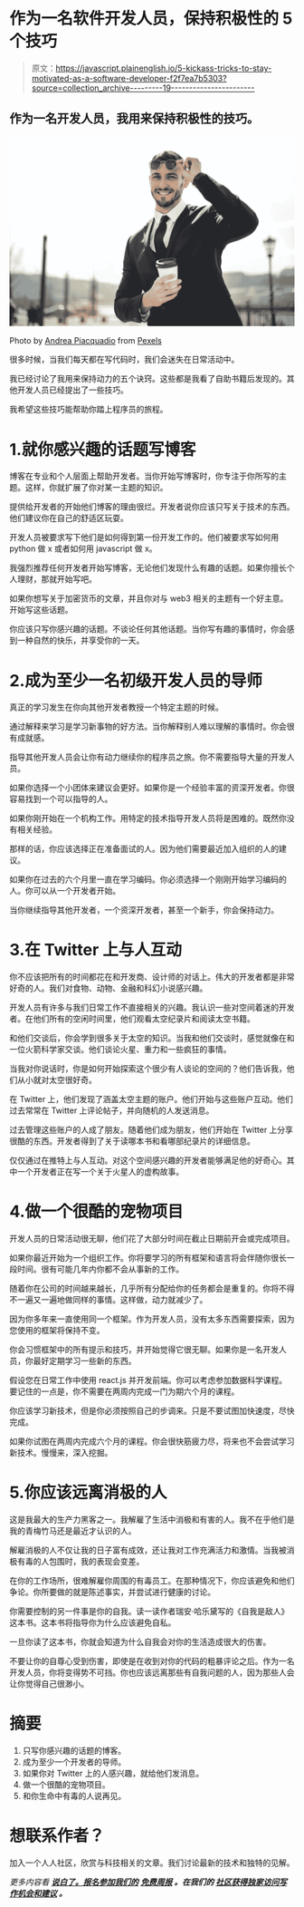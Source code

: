 # 作为一名软件开发人员，保持积极性的 5 个技巧

> 原文：<https://javascript.plainenglish.io/5-kickass-tricks-to-stay-motivated-as-a-software-developer-f2f7ea7b5303?source=collection_archive---------19----------------------->

## 作为一名开发人员，我用来保持积极性的技巧。

![](img/ba53ad12d4e4002c99b914334d7bd6e5.png)

Photo by [Andrea Piacquadio](https://www.pexels.com/@olly?utm_content=attributionCopyText&utm_medium=referral&utm_source=pexels) from [Pexels](https://www.pexels.com/photo/man-in-black-suit-holding-white-cup-3777560/?utm_content=attributionCopyText&utm_medium=referral&utm_source=pexels)

很多时候，当我们每天都在写代码时，我们会迷失在日常活动中。

我已经讨论了我用来保持动力的五个诀窍。这些都是我看了自助书籍后发现的。其他开发人员已经提出了一些技巧。

我希望这些技巧能帮助你踏上程序员的旅程。

# 1.就你感兴趣的话题写博客

博客在专业和个人层面上帮助开发者。当你开始写博客时，你专注于你所写的主题。这样，你就扩展了你对某一主题的知识。

提供给开发者的开始他们博客的理由很烂。开发者说你应该只写关于技术的东西。他们建议你在自己的舒适区玩耍。

开发人员被要求写下他们是如何得到第一份开发工作的。他们被要求写如何用 python 做 x 或者如何用 javascript 做 x。

我强烈推荐任何开发者开始写博客，无论他们发现什么有趣的话题。如果你擅长个人理财，那就开始写吧。

如果你想写关于加密货币的文章，并且你对与 web3 相关的主题有一个好主意。开始写这些话题。

你应该只写你感兴趣的话题。不谈论任何其他话题。当你写有趣的事情时，你会感到一种自然的快乐，并享受你的一天。

# 2.成为至少一名初级开发人员的导师

真正的学习发生在你向其他开发者教授一个特定主题的时候。

通过解释来学习是学习新事物的好方法。当你解释别人难以理解的事情时。你会很有成就感。

指导其他开发人员会让你有动力继续你的程序员之旅。你不需要指导大量的开发人员。

如果你选择一个小团体来建议会更好。如果你是一个经验丰富的资深开发者。你很容易找到一个可以指导的人。

如果你刚开始在一个机构工作。用特定的技术指导开发人员将是困难的。既然你没有相关经验。

那样的话，你应该选择正在准备面试的人。因为他们需要最近加入组织的人的建议。

如果你在过去的六个月里一直在学习编码。你必须选择一个刚刚开始学习编码的人。你可以从一个开发者开始。

当你继续指导其他开发者，一个资深开发者，甚至一个新手，你会保持动力。

# 3.在 Twitter 上与人互动

你不应该把所有的时间都花在和开发商、设计师的对话上。伟大的开发者都是非常好奇的人。我们对食物、动物、金融和科幻小说感兴趣。

开发人员有许多与我们日常工作不直接相关的兴趣。我认识一些对空间着迷的开发者。在他们所有的空闲时间里，他们观看太空纪录片和阅读太空书籍。

和他们交谈后，你会学到很多关于太空的知识。当我和他们交谈时，感觉就像在和一位火箭科学家交谈。他们谈论火星、重力和一些疯狂的事情。

当我对你说话时，你是如何开始探索这个很少有人谈论的空间的？他们告诉我，他们从小就对太空很好奇。

在 Twitter 上，他们发现了涵盖太空主题的账户。他们开始与这些账户互动。他们过去常常在 Twitter 上评论帖子，并向随机的人发送消息。

过去管理这些账户的人成了朋友。随着他们成为朋友，他们开始在 Twitter 上分享很酷的东西。开发者得到了关于读哪本书和看哪部纪录片的详细信息。

仅仅通过在推特上与人互动。对这个空间感兴趣的开发者能够满足他的好奇心。其中一个开发者正在写一个关于火星人的虚构故事。

# 4.做一个很酷的宠物项目

开发人员的日常活动很无聊，他们花了大部分时间在截止日期前开会或完成项目。

如果你最近开始为一个组织工作。你将要学习的所有框架和语言将会伴随你很长一段时间。很有可能几年内你都不会从事新的工作。

随着你在公司的时间越来越长，几乎所有分配给你的任务都会是重复的。你将不得不一遍又一遍地做同样的事情。这样做，动力就减少了。

因为你多年来一直使用同一个框架。作为开发人员，没有太多东西需要探索，因为您使用的框架将保持不变。

你会习惯框架中的所有提示和技巧，并开始觉得它很无聊。如果你是一名开发人员，你最好定期学习一些新的东西。

假设您在日常工作中使用 react.js 并开发前端。你可以考虑参加数据科学课程。要记住的一点是，你不需要在两周内完成一门为期六个月的课程。

你应该学习新技术，但是你必须按照自己的步调来。只是不要试图加快速度，尽快完成。

如果你试图在两周内完成六个月的课程。你会很快筋疲力尽，将来也不会尝试学习新技术。慢慢来，深入挖掘。

# 5.你应该远离消极的人

这是我最大的生产力黑客之一。我解雇了生活中消极和有害的人。我不在乎他们是我的青梅竹马还是最近才认识的人。

解雇消极的人不仅让我的日子富有成效，还让我对工作充满活力和激情。当我被消极有毒的人包围时，我的表现会变差。

在你的工作场所，很难解雇你周围的有毒员工。在那种情况下，你应该避免和他们争论。你所要做的就是陈述事实，并尝试进行健康的讨论。

你需要控制的另一件事是你的自我。读一读作者瑞安·哈乐黛写的《自我是敌人》这本书。这本书将指导你为什么应该避免自私。

一旦你读了这本书，你就会知道为什么自我会对你的生活造成很大的伤害。

不要让你的自尊心受到伤害，即使是在收到对你的代码的粗暴评论之后。作为一名开发人员，你将变得势不可挡。你也应该远离那些有自我问题的人，因为那些人会让你觉得自己很渺小。

# 摘要

1.  只写你感兴趣的话题的博客。
2.  成为至少一个开发者的导师。
3.  如果你对 Twitter 上的人感兴趣，就给他们发消息。
4.  做一个很酷的宠物项目。
5.  和你生命中有毒的人说再见。

# 想联系作者？

加入一个人人社区，欣赏与科技相关的文章。我们讨论最新的技术和独特的见解。

*更多内容看* [***说白了。报名参加我们的***](http://plainenglish.io/) **[***免费周报***](http://newsletter.plainenglish.io/) *。在我们的* [***社区获得独家访问写作机会和建议***](https://discord.gg/GtDtUAvyhW) *。***